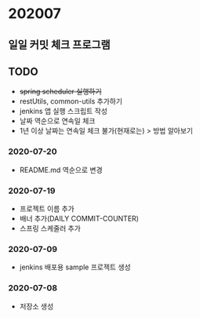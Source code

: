 # 202007

## 일일 커밋 체크 프로그램

## TODO
- ~~spring scheduler 실행하기~~
- restUtils, common-utils 추가하기
- jenkins 앱 실행 스크립트 작성
- 날짜 역순으로 연속일 체크
- 1년 이상 날짜는 연속일 체크 불가(현재로는) > 방법 알아보기

### 2020-07-20
- README.md 역순으로 변경

### 2020-07-19
- 프로젝트 이름 추가
- 배너 추가(DAILY COMMIT-COUNTER)
- 스프링 스케줄러 추가

### 2020-07-09
- jenkins 배포용 sample 프로젝트 생성

### 2020-07-08
- 저장소 생성

